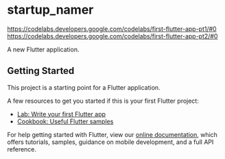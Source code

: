 # startup_namer

https://codelabs.developers.google.com/codelabs/first-flutter-app-pt1/#0
https://codelabs.developers.google.com/codelabs/first-flutter-app-pt2/#0

A new Flutter application.

## Getting Started

This project is a starting point for a Flutter application.

A few resources to get you started if this is your first Flutter project:

- [Lab: Write your first Flutter app](https://flutter.dev/docs/get-started/codelab)
- [Cookbook: Useful Flutter samples](https://flutter.dev/docs/cookbook)

For help getting started with Flutter, view our
[online documentation](https://flutter.dev/docs), which offers tutorials,
samples, guidance on mobile development, and a full API reference.
